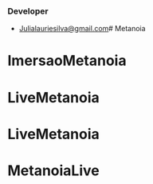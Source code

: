 
### Developer
- Julialauriesilva@gmail.com# Metanoia
# ImersaoMetanoia
# LiveMetanoia
# LiveMetanoia
# MetanoiaLive
